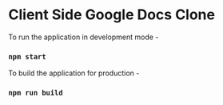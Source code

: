 # Client Side Google Docs Clone

To run the application in development mode -

### `npm start`

To build the application for production -

### `npm run build`
